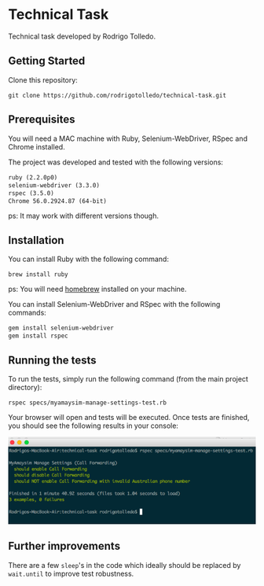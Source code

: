 
# Technical Task

Technical task developed by Rodrigo Tolledo.

## Getting Started
Clone this repository:

```
git clone https://github.com/rodrigotolledo/technical-task.git
```

## Prerequisites

You will need a MAC machine with Ruby, Selenium-WebDriver, RSpec and Chrome installed.

The project was developed and tested with the following versions:

```
ruby (2.2.0p0)
selenium-webdriver (3.3.0)
rspec (3.5.0)
Chrome 56.0.2924.87 (64-bit)
```
ps: It may work with different versions though.

## Installation
You can install Ruby with the following command:

```
brew install ruby
```
ps: You will need [homebrew](https://brew.sh/) installed on your machine.


You can install Selenium-WebDriver and RSpec with the following commands:

```
gem install selenium-webdriver
gem install rspec
```

## Running the tests
To run the tests, simply run the following command (from the main project directory):

```
rspec specs/myamaysim-manage-settings-test.rb
```

Your browser will open and tests will be executed. Once tests are finished, you should see the following results in your console:

![alt text](img/execution-example.png "Execution example")	
## Further improvements
There are a few `sleep`'s in the code which ideally should be replaced by `wait.until` to improve test robustness.